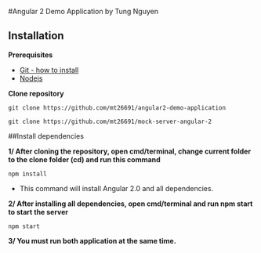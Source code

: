 #Angular 2 Demo Application by Tung Nguyen

## Installation

**Prerequisites**
 - [Git - how to install](https://git-scm.com/book/en/v2/Getting-Started-Installing-Git)
 - [Nodejs](https://nodejs.org/en/)
 
**Clone repository**
```
git clone https://github.com/mt26691/angular2-demo-application
```

```
git clone https://github.com/mt26691/mock-server-angular-2
```

##Install dependencies

**1/ After cloning the repository, open cmd/terminal, change current folder to the clone folder (cd) and run this command**
```
npm install
```
- This command will install Angular 2.0 and all dependencies.

**2/ After installing all dependencies, open cmd/terminal and run npm start to start the server**
```
npm start
```

**3/ You must run both application at the same time.**
